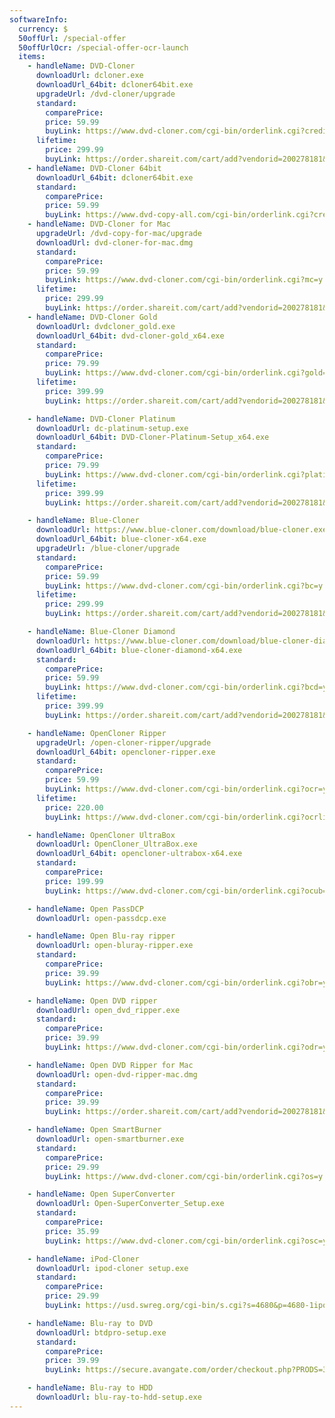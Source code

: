 ```yaml
---
softwareInfo:
  currency: $
  50offUrl: /special-offer
  50offUrlOcr: /special-offer-ocr-launch
  items:  
    - handleName: DVD-Cloner
      downloadUrl: dcloner.exe
      downloadUrl_64bit: dcloner64bit.exe
      upgradeUrl: /dvd-cloner/upgrade 
      standard:
        comparePrice:
        price: 59.99
        buyLink: https://www.dvd-cloner.com/cgi-bin/orderlink.cgi?credit=1
      lifetime:
        price: 299.99
        buyLink: https://order.shareit.com/cart/add?vendorid=200278181&PRODUCT[300965249]=1
    - handleName: DVD-Cloner 64bit
      downloadUrl_64bit: dcloner64bit.exe
      standard:
        comparePrice:
        price: 59.99
        buyLink: https://www.dvd-copy-all.com/cgi-bin/orderlink.cgi?credit=1
    - handleName: DVD-Cloner for Mac   
      upgradeUrl: /dvd-copy-for-mac/upgrade
      downloadUrl: dvd-cloner-for-mac.dmg
      standard:
        comparePrice:
        price: 59.99
        buyLink: https://www.dvd-cloner.com/cgi-bin/orderlink.cgi?mc=y
      lifetime:
        price: 299.99
        buyLink: https://order.shareit.com/cart/add?vendorid=200278181&PRODUCT[300965250]=1            
    - handleName: DVD-Cloner Gold   
      downloadUrl: dvdcloner_gold.exe
      downloadUrl_64bit: dvd-cloner-gold_x64.exe
      standard:
        comparePrice:
        price: 79.99
        buyLink: https://www.dvd-cloner.com/cgi-bin/orderlink.cgi?gold=y
      lifetime:
        price: 399.99
        buyLink: https://order.shareit.com/cart/add?vendorid=200278181&PRODUCT[300965254]=1

    - handleName: DVD-Cloner Platinum   
      downloadUrl: dc-platinum-setup.exe
      downloadUrl_64bit: DVD-Cloner-Platinum-Setup_x64.exe
      standard:
        comparePrice:
        price: 79.99
        buyLink: https://www.dvd-cloner.com/cgi-bin/orderlink.cgi?platinum=y
      lifetime:
        price: 399.99
        buyLink: https://order.shareit.com/cart/add?vendorid=200278181&PRODUCT[300965255]=1

    - handleName: Blue-Cloner
      downloadUrl: https://www.blue-cloner.com/download/blue-cloner.exe
      downloadUrl_64bit: blue-cloner-x64.exe
      upgradeUrl: /blue-cloner/upgrade 
      standard:
        comparePrice:
        price: 59.99
        buyLink: https://www.dvd-cloner.com/cgi-bin/orderlink.cgi?bc=y
      lifetime:
        price: 299.99
        buyLink: https://order.shareit.com/cart/add?vendorid=200278181&PRODUCT[300965252]=1   

    - handleName: Blue-Cloner Diamond
      downloadUrl: https://www.blue-cloner.com/download/blue-cloner-diamond.exe
      downloadUrl_64bit: blue-cloner-diamond-x64.exe
      standard:
        comparePrice:
        price: 59.99
        buyLink: https://www.dvd-cloner.com/cgi-bin/orderlink.cgi?bcd=y
      lifetime:
        price: 399.99
        buyLink: https://order.shareit.com/cart/add?vendorid=200278181&PRODUCT[300965253]=1

    - handleName: OpenCloner Ripper 
      upgradeUrl: /open-cloner-ripper/upgrade
      downloadUrl_64bit: opencloner-ripper.exe
      standard:
        comparePrice:
        price: 59.99
        buyLink: https://www.dvd-cloner.com/cgi-bin/orderlink.cgi?ocr=y 
      lifetime:
        price: 220.00
        buyLink: https://www.dvd-cloner.com/cgi-bin/orderlink.cgi?ocrlife=y   

    - handleName: OpenCloner UltraBox
      downloadUrl: OpenCloner_UltraBox.exe
      downloadUrl_64bit: opencloner-ultrabox-x64.exe
      standard:
        comparePrice:
        price: 199.99
        buyLink: https://www.dvd-cloner.com/cgi-bin/orderlink.cgi?ocub=y

    - handleName: Open PassDCP
      downloadUrl: open-passdcp.exe

    - handleName: Open Blu-ray ripper
      downloadUrl: open-bluray-ripper.exe
      standard:
        comparePrice:
        price: 39.99
        buyLink: https://www.dvd-cloner.com/cgi-bin/orderlink.cgi?obr=y  

    - handleName: Open DVD ripper
      downloadUrl: open_dvd_ripper.exe
      standard:
        comparePrice:
        price: 39.99
        buyLink: https://www.dvd-cloner.com/cgi-bin/orderlink.cgi?odr=y    

    - handleName: Open DVD Ripper for Mac
      downloadUrl: open-dvd-ripper-mac.dmg
      standard:
        comparePrice:
        price: 39.99
        buyLink: https://order.shareit.com/cart/add?vendorid=200278181&PRODUCT[300863429]=1 

    - handleName: Open SmartBurner
      downloadUrl: open-smartburner.exe
      standard:
        comparePrice:
        price: 29.99
        buyLink: https://www.dvd-cloner.com/cgi-bin/orderlink.cgi?os=y 

    - handleName: Open SuperConverter
      downloadUrl: Open-SuperConverter_Setup.exe
      standard:
        comparePrice:
        price: 35.99
        buyLink: https://www.dvd-cloner.com/cgi-bin/orderlink.cgi?osc=y

    - handleName: iPod-Cloner
      downloadUrl: ipod-cloner setup.exe
      standard:
        comparePrice:
        price: 29.99
        buyLink: https://usd.swreg.org/cgi-bin/s.cgi?s=4680&p=4680-1ipodcloner&v=0&d=0&q=1      

    - handleName: Blu-ray to DVD
      downloadUrl: btdpro-setup.exe
      standard:
        comparePrice:
        price: 39.99
        buyLink: https://secure.avangate.com/order/checkout.php?PRODS=3239241&QTY=1&CART=2

    - handleName: Blu-ray to HDD
      downloadUrl: blu-ray-to-hdd-setup.exe
---
```

